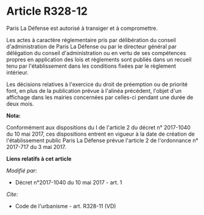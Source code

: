# Article R328-12

Paris La Défense est autorisé à transiger et à compromettre.

Les actes à caractère réglementaire pris par délibération du conseil d'administration de Paris La Défense ou par le directeur
général par délégation du conseil d'administration ou en vertu de ses compétences propres en application des lois et
règlements sont publiés dans un recueil tenu par l'établissement dans les conditions fixées par le règlement intérieur.

Les décisions relatives à l'exercice du droit de préemption ou de priorité font, en plus de la publication prévue à l'alinéa
précédent, l'objet d'un affichage dans les mairies concernées par celles-ci pendant une durée de deux mois.

**Nota:**

Conformément aux dispositions du I de l'article 2 du décret n° 2017-1040 du 10 mai 2017, ces dispositions entrent en vigueur
à la date de création de l'établissement public Paris La Défense prévue l'article 2 de l'ordonnance n° 2017-717 du 3 mai
2017.

**Liens relatifs à cet article**

_Modifié par_:

  - Décret n°2017-1040 du 10 mai 2017 - art. 1

_Cite_:

  - Code de l'urbanisme - art. R328-11 (VD)
